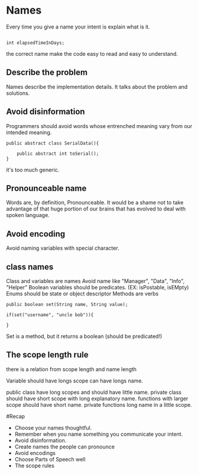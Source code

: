 # Names

Every time you give a name your intent is explain what is it.

```int d; // elapsed time in days

int elapsedTimeInDays;
```
the correct name make the code easy to read and easy to understand.

## Describe the problem
Names describe the implementation details. It talks about  the problem and solutions.

## Avoid disinformation
Programmers should avoid words whose entrenched meaning vary from our intended meaning.

```
public abstract class SerialData(){

    public abstract int toSerial();
} 
```
it's too much generic.
## Pronounceable name

Words are, by definition, Pronounceable.
It would be a shame not to take advantage of that huge portion of our brains that has evolved to deal with spoken language.

## Avoid encoding
Avoid naming variables with special character.

## class names
Class and variables are names 
Avoid name like "Manager", "Data", "Info", "Helper"
Boolean variables should be predicates. (EX: isPostable, isEMpty)
Enums should be state or object descriptor
Methods are verbs

```
public boolean set(String name, String value);

if(set("username", "uncle bob")){

}
```

Set is a method, but it returns a boolean (should be predicated!)

## The scope length rule

there is a relation from scope length and name length

Variable should have longs scope can have longs name.

public class have long scopes and should have little name.
private class should have short scope with long explanatory name.
functions with larger scope should have short name.
private functions long name in a little scope.


#Recap
 - Choose your names thoughtful.
 - Remember when you name something you communicate your intent.
 - Avoid disinformation.
 - Create names the people can pronounce
 - Avoid encodings
 - Choose Parts of Speech well
 - The scope rules
 